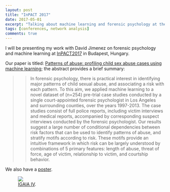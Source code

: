 ```yaml
---
layout: post
title: "InPACT 2017"
date: 2017-05-01
excerpt: "Talking about machine learning and forensic psychology at the International Psychological Applications Conference and Trends, in Budapest, Hungary."
tags: [conferences, network analysis]
comments: true
---
```


I will be presenting my work with David Jimenez on forensic psychology and machine learning at [InPACT2017](http://inpact-psychologyconference.org/2017/) in Budapest, Hungary. 

Our paper is titled: [Patterns of abuse: profiling child sex abuse cases using machine learning](https://drive.google.com/open?id=1rn6E9TVQuFfH6Joeog7qH4tijvBWLeOH); the abstract provides a brief summary:
>> In forensic psychology, there is practical interest in identifying major patterns of child sexual abuse, and associating a risk with each pattern. To this aim, we applied machine learning to a novel dataset of (n=254) pre-trial case studies conducted by a single court-appointed forensic psychologist in Los Angeles and surrounding counties, over the years 1997-2013. The case studies consist of full police reports, including victim interviews and medical reports, accompanied by corresponding suspect interviews conducted by the forensic psychologist. Our results suggest a large number of conditional dependencies between risk factors that can be used to identify patterns of abuse, and stratify motifs according to risk. These motifs provide an intuitive framework in which risk can be largely understood by combinations of 5 primary features: length of abuse, threat of force, age of victim, relationship to victim, and courtship behavior.

We also have a [poster](https://drive.google.com/open?id=1fRGm1qQMM4vEYjzaAmSC5XY1HSVHLszk).

<figure>
	<a href="https://drive.google.com/open?id=1fRGm1qQMM4vEYjzaAmSC5XY1HSVHLszk"><img src="https://drive.google.com/open?id=1xr7efWqefPs5eBxfVQ0vJ1cy2cWNYrYz"></a>
	<figcaption><a href="http://igaia.utia.cz/?id=3" title="IGAIA IV">IGAIA IV</a>.</figcaption>
</figure>
